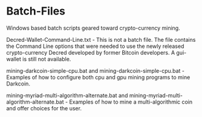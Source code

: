 # Batch-Files
Windows based batch scripts geared toward crypto-currency mining.

Decred-Wallet-Command-Line.txt - This is not a batch file. The file contains the Command Line options that were needed to use the newly released crypto-currency Decred developed by former Bitcoin developers. A gui-wallet is still not available.

mining-darkcoin-simple-cpu.bat and mining-darkcoin-simple-cpu.bat - Examples of how to configure both cpu and gpu mining programs to mine Darkcoin.

mining-myriad-multi-algorithm-alternate.bat	and mining-myriad-multi-algorithm-alternate.bat	- Examples of how to mine a multi-algorithmic coin and offer choices for the user.

